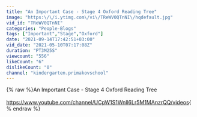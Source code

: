 ```yaml
---
title: "An Important Case - Stage 4 Oxford Reading Tree"
image: "https:\/\/i.ytimg.com\/vi\/TReWV0QTnNI\/hqdefault.jpg"
vid_id: "TReWV0QTnNI"
categories: "People-Blogs"
tags: ["Important","Stage","Oxford"]
date: "2021-09-14T17:42:51+03:00"
vid_date: "2021-05-10T07:17:08Z"
duration: "PT3M25S"
viewcount: "556"
likeCount: "6"
dislikeCount: "0"
channel: "kindergarten.primakovschool"
---
```

{% raw %}An Important Case - Stage 4 Oxford Reading Tree <br /><br /><a rel="nofollow" target="blank" href="https://www.youtube.com/channel/UCpW1S1Wnll6Lr5M1MAnzrQQ/videos">https://www.youtube.com/channel/UCpW1S1Wnll6Lr5M1MAnzrQQ/videos</a>{% endraw %}
